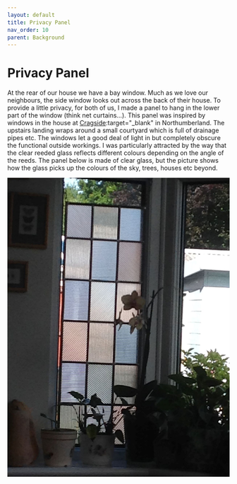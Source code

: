 ```yaml
---
layout: default
title: Privacy Panel
nav_order: 10
parent: Background
---
```


# Privacy Panel

At the rear of our house we have a bay window. Much as we love our neighbours, the side window looks out across the back of their house. To provide a little privacy, for both of us, I made a panel to hang in the lower part of the window (think net curtains...). This panel was inspired by windows in the house at [Cragside](https://www.nationaltrust.org.uk/visit/north-east/cragside):target="_blank" in Northumberland. The upstairs landing wraps around a small courtyard which is full of drainage pipes etc. The windows let a good deal of light in but completely obscure the functional outside workings. I was particularly attracted by the way that the clear reeded glass reflects different colours depending on the angle of the reeds. The panel below is made of clear glass, but the picture shows how the glass picks up the colours of the sky, trees, houses etc beyond.

![Panel](/images/Reeded%20Panel.jpg)
